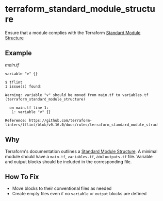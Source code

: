 # terraform_standard_module_structure

Ensure that a module complies with the Terraform [Standard Module Structure](https://www.terraform.io/docs/modules/index.html#standard-module-structure)

## Example

_main.tf_
```hcl
variable "v" {}
```

```
$ tflint
1 issue(s) found:

Warning: variable "v" should be moved from main.tf to variables.tf (terraform_standard_module_structure)

  on main.tf line 1:
   1: variable "v" {}

Reference: https://github.com/terraform-linters/tflint/blob/v0.16.0/docs/rules/terraform_standard_module_structure.md
```

## Why

Terraform's documentation outlines a [Standard Module Structure](https://www.terraform.io/docs/modules/structure.html). A minimal module should have a `main.tf`, `variables.tf`, and `outputs.tf` file. Variable and output blocks should be included in the corresponding file.

## How To Fix

* Move blocks to their conventional files as needed
* Create empty files even if no `variable` or `output` blocks are defined
